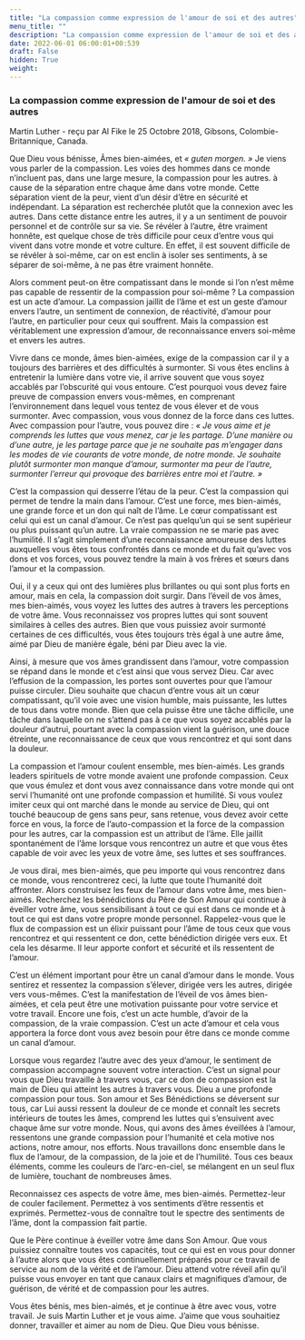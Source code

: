 ```yaml
---
title: "La compassion comme expression de l'amour de soi et des autres"
menu_title: ""
description: "La compassion comme expression de l'amour de soi et des autres"
date: 2022-06-01 06:00:01+00:539
draft: False
hidden: True
weight:
---
```

### La compassion comme expression de l'amour de soi et des autres

Martin Luther - reçu par Al Fike le 25 Octobre 2018, Gibsons, Colombie-Britannique, Canada.

Que Dieu vous bénisse, Âmes bien-aimées, et *« guten morgen. »* Je viens vous parler de la compassion. Les voies des hommes dans ce monde n’incluent pas, dans une large mesure, la compassion pour les autres. à cause de la séparation entre chaque âme dans votre monde. Cette séparation vient de la peur, vient d’un désir d’être en sécurité et indépendant. La séparation est recherchée plutôt que la connexion avec les autres. Dans cette distance entre les autres, il y a un sentiment de pouvoir personnel et de contrôle sur sa vie. Se révéler à l’autre, être vraiment honnête, est quelque chose de très difficile pour ceux d’entre vous qui vivent dans votre monde et votre culture. En effet, il est souvent difficile de se révéler à soi-même, car on est enclin à isoler ses sentiments, à se séparer de soi-même, à ne pas être vraiment honnête.

Alors comment peut-on être compatissant dans le monde si l’on n’est même pas capable de ressentir de la compassion pour soi-même ? La compassion est un acte d’amour. La compassion jaillit de l’âme et est un geste d’amour envers l’autre, un sentiment de connexion, de réactivité, d’amour pour l’autre, en particulier pour ceux qui souffrent. Mais la compassion est véritablement une expression d’amour, de reconnaissance envers soi-même et envers les autres.

Vivre dans ce monde, âmes bien-aimées, exige de la compassion car il y a toujours des barrières et des difficultés à surmonter. Si vous êtes enclins à entretenir la lumière dans votre vie, il arrive souvent que vous soyez accablés par l’obscurité qui vous entoure. C’est pourquoi vous devez faire preuve de compassion envers vous-mêmes, en comprenant l’environnement dans lequel vous tentez de vous élever et de vous surmonter. Avec compassion, vous vous donnez de la force dans ces luttes. Avec compassion pour l’autre, vous pouvez dire : *« Je vous aime et je comprends les luttes que vous menez, car je les partage. D’une manière ou d’une autre, je les partage parce que je ne souhaite pas m’engager dans les modes de vie courants de votre monde, de notre monde. Je souhaite plutôt surmonter mon manque d’amour, surmonter ma peur de l’autre, surmonter l’erreur qui provoque des barrières entre moi et l’autre. »*

C’est la compassion qui desserre l’étau de la peur. C’est la compassion qui permet de tendre la main dans l’amour. C’est une force, mes bien-aimés, une grande force et un don qui naît de l’âme. Le cœur compatissant est celui qui est un canal d’amour. Ce n’est pas quelqu’un qui se sent supérieur ou plus puissant qu’un autre. La vraie compassion ne se marie pas avec l’humilité. Il s’agit simplement d’une reconnaissance amoureuse des luttes auxquelles vous êtes tous confrontés dans ce monde et du fait qu’avec vos dons et vos forces, vous pouvez tendre la main à vos frères et sœurs dans l’amour et la compassion.

Oui, il y a ceux qui ont des lumières plus brillantes ou qui sont plus forts en amour, mais en cela, la compassion doit surgir. Dans l’éveil de vos âmes, mes bien-aimés, vous voyez les luttes des autres à travers les perceptions de votre âme. Vous reconnaissez vos propres luttes qui sont souvent similaires à celles des autres. Bien que vous puissiez avoir surmonté certaines de ces difficultés, vous êtes toujours très égal à une autre âme, aimé par Dieu de manière égale, béni par Dieu avec la vie.

Ainsi, à mesure que vos âmes grandissent dans l’amour, votre compassion se répand dans le monde et c’est ainsi que vous servez Dieu. Car avec l’effusion de la compassion, les portes sont ouvertes pour que l’amour puisse circuler. Dieu souhaite que chacun d’entre vous ait un cœur compatissant, qu’il voie avec une vision humble, mais puissante, les luttes de tous dans votre monde. Bien que cela puisse être une tâche difficile, une tâche dans laquelle on ne s’attend pas à ce que vous soyez accablés par la douleur d’autrui, pourtant avec la compassion vient la guérison, une douce étreinte, une reconnaissance de ceux que vous rencontrez et qui sont dans la douleur.

La compassion et l’amour coulent ensemble, mes bien-aimés. Les grands leaders spirituels de votre monde avaient une profonde compassion. Ceux que vous émulez et dont vous avez connaissance dans votre monde qui ont servi l’humanité ont une profonde compassion et humilité. Si vous voulez imiter ceux qui ont marché dans le monde au service de Dieu, qui ont touché beaucoup de gens sans peur, sans retenue, vous devez avoir cette force en vous, la force de l’auto-compassion et la force de la compassion pour les autres, car la compassion est un attribut de l’âme. Elle jaillit spontanément de l’âme lorsque vous rencontrez un autre et que vous êtes capable de voir avec les yeux de votre âme, ses luttes et ses souffrances.

Je vous dirai, mes bien-aimés, que peu importe qui vous rencontrez dans ce monde, vous rencontrerez ceci, la lutte que toute l’humanité doit affronter. Alors construisez les feux de l’amour dans votre âme, mes bien-aimés. Recherchez les bénédictions du Père de Son Amour qui continue à éveiller votre âme, vous sensibilisant à tout ce qui est dans ce monde et à tout ce qui est dans votre propre monde personnel. Rappelez-vous que le flux de compassion est un élixir puissant pour l’âme de tous ceux que vous rencontrez et qui ressentent ce don, cette bénédiction dirigée vers eux. Et cela les désarme. Il leur apporte confort et sécurité et ils ressentent de l’amour.

C’est un élément important pour être un canal d’amour dans le monde. Vous sentirez et ressentez la compassion s’élever, dirigée vers les autres, dirigée vers vous-mêmes. C’est la manifestation de l’éveil de vos âmes bien-aimées, et cela peut être une motivation puissante pour votre service et votre travail. Encore une fois, c’est un acte humble, d’avoir de la compassion, de la vraie compassion. C’est un acte d’amour et cela vous apportera la force dont vous avez besoin pour être dans ce monde comme un canal d’amour.

Lorsque vous regardez l’autre avec des yeux d’amour, le sentiment de compassion accompagne souvent votre interaction. C’est un signal pour vous que Dieu travaille à travers vous, car ce don de compassion est la main de Dieu qui atteint les autres à travers vous. Dieu a une profonde compassion pour tous. Son amour et Ses Bénédictions se déversent sur tous, car Lui aussi ressent la douleur de ce monde et connaît les secrets intérieurs de toutes les âmes, comprend les luttes qui s’ensuivent avec chaque âme sur votre monde. Nous, qui avons des âmes éveillées à l’amour, ressentons une grande compassion pour l’humanité et cela motive nos actions, notre amour, nos efforts. Nous travaillons donc ensemble dans le flux de l’amour, de la compassion, de la joie et de l’humilité. Tous ces beaux éléments, comme les couleurs de l’arc-en-ciel, se mélangent en un seul flux de lumière, touchant de nombreuses âmes.

Reconnaissez ces aspects de votre âme, mes bien-aimés. Permettez-leur de couler facilement. Permettez à vos sentiments d’être ressentis et exprimés. Permettez-vous de connaître tout le spectre des sentiments de l’âme, dont la compassion fait partie.

Que le Père continue à éveiller votre âme dans Son Amour. Que vous puissiez connaître toutes vos capacités, tout ce qui est en vous pour donner à l’autre alors que vous êtes continuellement préparés pour ce travail de service au nom de la vérité et de l’amour. Dieu attend votre réveil afin qu’il puisse vous envoyer en tant que canaux clairs et magnifiques d’amour, de guérison, de vérité et de compassion pour les autres.

Vous êtes bénis, mes bien-aimés, et je continue à être avec vous, votre travail. Je suis Martin Luther et je vous aime. J’aime que vous souhaitiez donner, travailler et aimer au nom de Dieu. Que Dieu vous bénisse.
